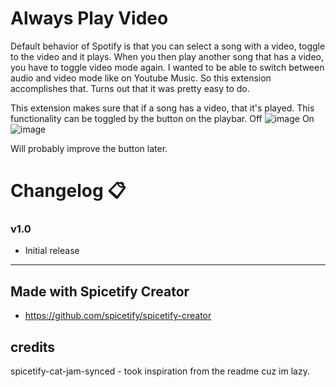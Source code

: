 # Always Play Video

Default behavior of Spotify is that you can select a song with a video, toggle to the video and it plays. 
When you then play another song that has a video, you have to toggle video mode again. I wanted to be able to switch between audio and video mode like on Youtube Music. So this extension accomplishes that. Turns out that it was pretty easy to do. 

This extension makes sure that if a song has a video, that it's played. This functionality can be toggled by the button on the playbar.
Off ![image](https://github.com/user-attachments/assets/a7a7bdcb-5537-4e82-96e7-203e8dfe127b)
On ![image](https://github.com/user-attachments/assets/5b9e6e46-f9af-4791-b8bd-0c070144d08f)

Will probably improve the button later.
# Changelog 📋

<h3>v1.0</h3>

- Initial release

---

## Made with Spicetify Creator

- https://github.com/spicetify/spicetify-creator

## credits
spicetify-cat-jam-synced - took inspiration from the readme cuz im lazy.

